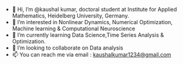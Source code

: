- 👋 Hi, I’m @kaushal kumar, doctoral student at Institute for Applied Mathematics, Heidelberg University, Germany.
- 👀 I’m interested in Nonlinear Dynamics, Numerical Optimization, Machine learning & Computational Neuroscience
- 🌱 I’m currently learning Data Science,Time Series Analysis & Optimization.
- 💞️ I’m looking to collaborate on Data analysis
- 📫 You can reach me via email : kaushalkumar1234@gmail.com

<!---
kaushalkumarsimmons/kaushalkumarsimmons is a ✨ special ✨ repository because its `README.md` (this file) appears on your GitHub profile.
You can click the Preview link to take a look at your changes.
--->
